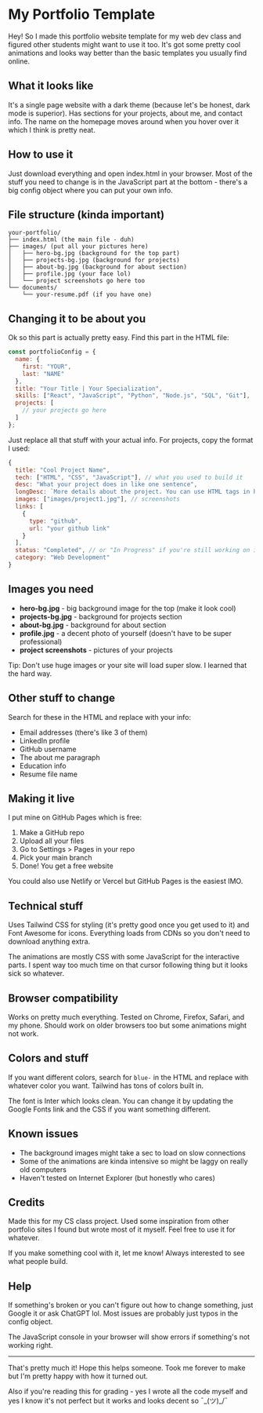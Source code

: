 # My Portfolio Template

Hey! So I made this portfolio website template for my web dev class and figured other students might want to use it too. It's got some pretty cool animations and looks way better than the basic templates you usually find online.

## What it looks like

It's a single page website with a dark theme (because let's be honest, dark mode is superior). Has sections for your projects, about me, and contact info. The name on the homepage moves around when you hover over it which I think is pretty neat.

## How to use it

Just download everything and open index.html in your browser. Most of the stuff you need to change is in the JavaScript part at the bottom - there's a big config object where you can put your own info.

## File structure (kinda important)

```
your-portfolio/
├── index.html (the main file - duh)
├── images/ (put all your pictures here)
│   ├── hero-bg.jpg (background for the top part)
│   ├── projects-bg.jpg (background for projects)
│   ├── about-bg.jpg (background for about section)
│   ├── profile.jpg (your face lol)
│   └── project screenshots go here too
└── documents/
    └── your-resume.pdf (if you have one)
```

## Changing it to be about you

Ok so this part is actually pretty easy. Find this part in the HTML file:

```javascript
const portfolioConfig = {
  name: {
    first: "YOUR",
    last: "NAME"
  },
  title: "Your Title | Your Specialization",
  skills: ["React", "JavaScript", "Python", "Node.js", "SQL", "Git"],
  projects: [
    // your projects go here
  ]
};
```

Just replace all that stuff with your actual info. For projects, copy the format I used:

```javascript
{
  title: "Cool Project Name",
  tech: ["HTML", "CSS", "JavaScript"], // what you used to build it
  desc: "What your project does in like one sentence",
  longDesc: `More details about the project. You can use HTML tags in here.`,
  images: ["images/project1.jpg"], // screenshots
  links: [
    {
      type: "github",
      url: "your github link"
    }
  ],
  status: "Completed", // or "In Progress" if you're still working on it
  category: "Web Development"
}
```

## Images you need

- **hero-bg.jpg** - big background image for the top (make it look cool)
- **projects-bg.jpg** - background for projects section
- **about-bg.jpg** - background for about section  
- **profile.jpg** - a decent photo of yourself (doesn't have to be super professional)
- **project screenshots** - pictures of your projects

Tip: Don't use huge images or your site will load super slow. I learned that the hard way.

## Other stuff to change

Search for these in the HTML and replace with your info:

- Email addresses (there's like 3 of them)
- LinkedIn profile
- GitHub username
- The about me paragraph
- Education info
- Resume file name

## Making it live

I put mine on GitHub Pages which is free:

1. Make a GitHub repo
2. Upload all your files
3. Go to Settings > Pages in your repo
4. Pick your main branch
5. Done! You get a free website

You could also use Netlify or Vercel but GitHub Pages is the easiest IMO.

## Technical stuff

Uses Tailwind CSS for styling (it's pretty good once you get used to it) and Font Awesome for icons. Everything loads from CDNs so you don't need to download anything extra.

The animations are mostly CSS with some JavaScript for the interactive parts. I spent way too much time on that cursor following thing but it looks sick so whatever.

## Browser compatibility

Works on pretty much everything. Tested on Chrome, Firefox, Safari, and my phone. Should work on older browsers too but some animations might not work.

## Colors and stuff

If you want different colors, search for `blue-` in the HTML and replace with whatever color you want. Tailwind has tons of colors built in.

The font is Inter which looks clean. You can change it by updating the Google Fonts link and the CSS if you want something different.

## Known issues

- The background images might take a sec to load on slow connections
- Some of the animations are kinda intensive so might be laggy on really old computers
- Haven't tested on Internet Explorer (but honestly who cares)

## Credits

Made this for my CS class project. Used some inspiration from other portfolio sites I found but wrote most of it myself. Feel free to use it for whatever.

If you make something cool with it, let me know! Always interested to see what people build.

## Help

If something's broken or you can't figure out how to change something, just Google it or ask ChatGPT lol. Most issues are probably just typos in the config object.

The JavaScript console in your browser will show errors if something's not working right.

---

That's pretty much it! Hope this helps someone. Took me forever to make but I'm pretty happy with how it turned out.

Also if you're reading this for grading - yes I wrote all the code myself and yes I know it's not perfect but it works and looks decent so ¯\_(ツ)_/¯
